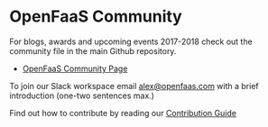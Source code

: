 # OpenFaaS Community

For blogs, awards and upcoming events 2017-2018 check out the community file in the main Github repository.

* [OpenFaaS Community Page](https://github.com/openfaas/faas/blob/master/community.md)

To join our Slack workspace email alex@openfaas.com with a brief introduction (one-two sentences max.)

Find out how to contribute by reading our [Contribution Guide](https://github.com/openfaas/faas/blob/master/CONTRIBUTING.md)
